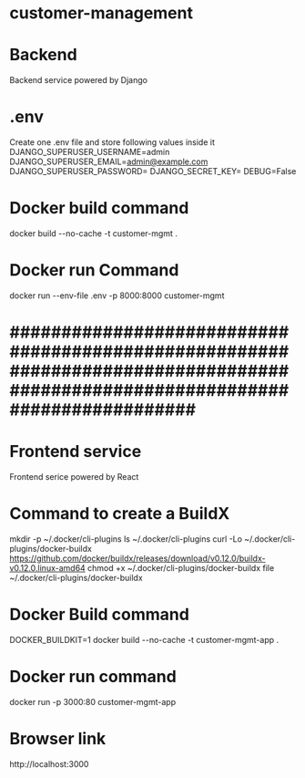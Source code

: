 # customer-management

# Backend
Backend service powered by Django 

# .env
Create one .env file and store following values inside it 
DJANGO_SUPERUSER_USERNAME=admin
DJANGO_SUPERUSER_EMAIL=admin@example.com
DJANGO_SUPERUSER_PASSWORD=<yourpassword>
DJANGO_SECRET_KEY=<yourkey>
DEBUG=False

# Docker build command
 docker build --no-cache -t customer-mgmt .

# Docker run Command
docker run --env-file .env -p 8000:8000 customer-mgmt


# ############################################################################################################################## #

# Frontend service
Frontend serice powered by React

# Command to create a BuildX
mkdir -p ~/.docker/cli-plugins
ls ~/.docker/cli-plugins
curl -Lo ~/.docker/cli-plugins/docker-buildx https://github.com/docker/buildx/releases/download/v0.12.0/buildx-v0.12.0.linux-amd64
chmod +x ~/.docker/cli-plugins/docker-buildx
file ~/.docker/cli-plugins/docker-buildx

# Docker Build command 
DOCKER_BUILDKIT=1 docker build --no-cache -t customer-mgmt-app .

# Docker run command
docker run -p 3000:80 customer-mgmt-app

# Browser link
http://localhost:3000